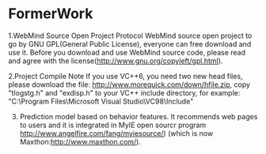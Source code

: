 FormerWork
==========
1.WebMind Source Open Project Protocol
WebMind source open project to go by GNU GPL(General Public License), 
everyone can free download and use it.
Before you download and use WebMind source code, 
please read and agree with the license(http://www.gnu.org/copyleft/gpl.html).

2.Project Compile Note
If you use VC++6, you need two new head files, 
please download the file: http://www.morequick.com/down/hfile.zip, 
copy "tlogstg.h" and "exdisp.h" to your VC++ include directory, 
for example: "C:\Program Files\Microsoft Visual Studio\VC98\Include"

3. Prediction model based on behavior features. 
It recommends web pages to users and it is integrated in MyIE open sourcr program
http://www.angelfire.com/fang/myiesource/)
(which is now Maxthon:http://www.maxthon.com/).
